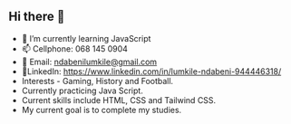## Hi there 👋

- 🌱 I’m currently learning JavaScript
- 📫 Cellphone: 068 145 0904
- 📩 Email: ndabenilumkile@gmail.com
- 🤵LinkedIn: https://www.linkedin.com/in/lumkile-ndabeni-944446318/
- Interests - Gaming, History and Football.
- Currently practicing Java Script.
- Current skills include HTML, CSS and Tailwind CSS.
- My current goal is to complete my studies.
